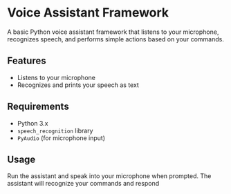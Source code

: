 # Voice Assistant Framework

A basic Python voice assistant framework that listens to your microphone, recognizes speech, and performs simple actions based on your commands.

## Features
- Listens to your microphone
- Recognizes and prints your speech as text

## Requirements
- Python 3.x
- `speech_recognition` library
- `PyAudio` (for microphone input)

## Usage
Run the assistant and speak into your microphone when prompted. The assistant will recognize your commands and respond